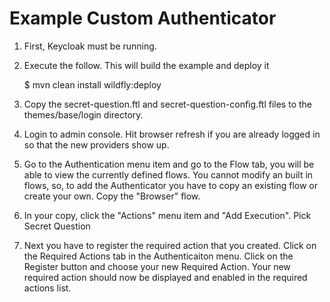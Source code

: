 Example Custom Authenticator
===================================================

1. First, Keycloak must be running.

2. Execute the follow.  This will build the example and deploy it

   $ mvn clean install wildfly:deploy

3. Copy the secret-question.ftl and secret-question-config.ftl files to the themes/base/login directory.

4. Login to admin console.  Hit browser refresh if you are already logged in so that the new providers show up.

5. Go to the Authentication menu item and go to the Flow tab, you will be able to view the currently
   defined flows.  You cannot modify an built in flows, so, to add the Authenticator you
   have to copy an existing flow or create your own.  Copy the "Browser" flow.

6. In your copy, click the "Actions" menu item and "Add Execution".  Pick Secret Question

7. Next you have to register the required action that you created. Click on the Required Actions tab in the Authenticaiton menu.
   Click on the Register button and choose your new Required Action.
   Your new required action should now be displayed and enabled in the required actions list.

